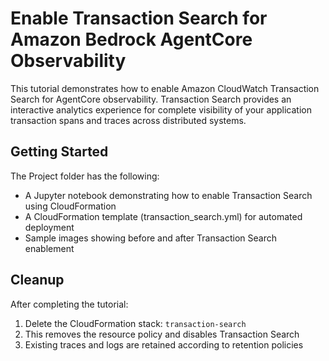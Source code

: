 # Enable Transaction Search for Amazon Bedrock AgentCore Observability

This tutorial demonstrates how to enable Amazon CloudWatch Transaction Search for AgentCore observability. Transaction Search provides an interactive analytics experience for complete visibility of your application transaction spans and traces across distributed systems.

## Getting Started

The Project folder has the following:

- A Jupyter notebook demonstrating how to enable Transaction Search using CloudFormation
- A CloudFormation template (transaction_search.yml) for automated deployment
- Sample images showing before and after Transaction Search enablement

## Cleanup

After completing the tutorial:

1. Delete the CloudFormation stack: `transaction-search`
2. This removes the resource policy and disables Transaction Search
3. Existing traces and logs are retained according to retention policies
